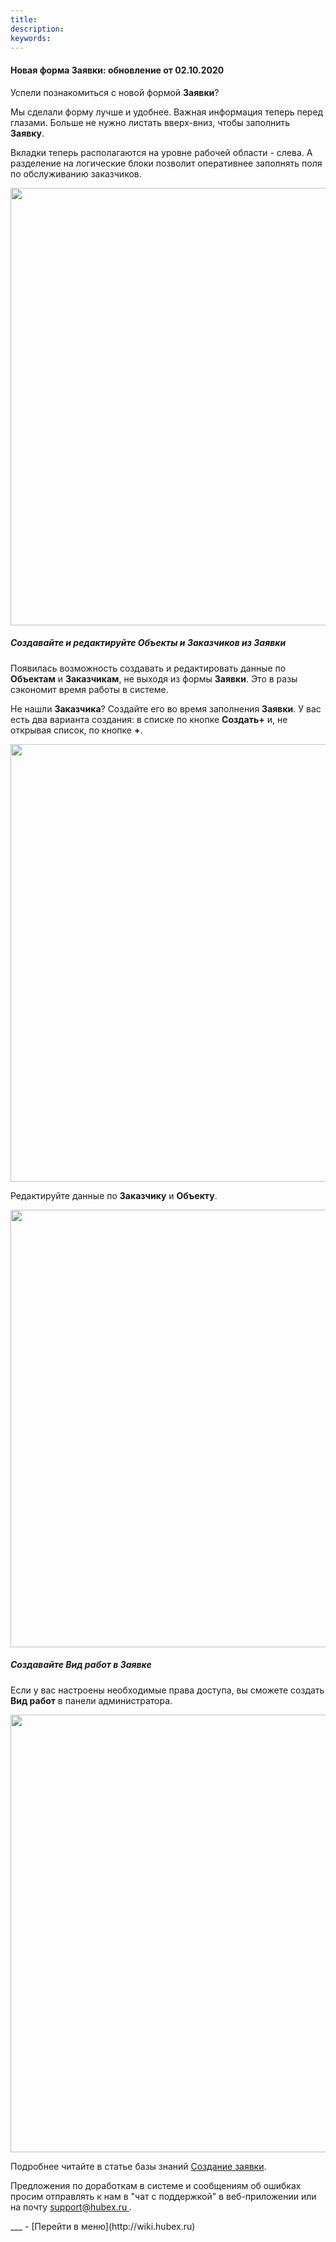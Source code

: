 ```yaml
---
title: 
description: 
keywords: 
---
```


#### Новая форма Заявки: обновление от 02.10.2020
<html>
<meta charset="utf-8">

</html>
<body>
<p>Успели познакомиться с новой формой <strong>Заявки</strong>? </p>
<p>Мы сделали форму лучше и удобнее. Важная информация теперь перед глазами. Больше не нужно листать вверх-вниз, чтобы заполнить <strong>Заявку</strong>.</p>
<p>Вкладки теперь располагаются на уровне рабочей области - слева. А разделение на логические блоки позволит оперативнее заполнять поля по обслуживанию заказчиков.</p>
<p><span style="font-weight: @ArticleID00;"><img style="display: block; margin-left: auto; margin-right: auto;" src="https://content.screencast.com/users/echinaek.val/folders/Capture/media/8eee36a4-6728-4d01-87a3-c308793cf89f/LWR_Recording.png" alt="" width="700" height="auto" /></span></p>
<h5>Создавайте и редактируйте Объекты и Заказчиков из Заявки</h5>
<p>Появилась возможность создавать и редактировать данные по <strong>Объектам</strong> и <strong>Заказчикам</strong>, не выходя из формы <strong>Заявки</strong>. Это в разы сэкономит время работы в системе.&nbsp;</p>
<p>Не нашли <strong>Заказчика</strong>? Создайте его во время заполнения <strong>Заявки</strong>. У вас есть два варианта создания: в списке по кнопке <strong>Создать+</strong> и, не открывая список, по кнопке <strong>+</strong>.</p>
<p><span style="font-weight: @ArticleID00;"><img style="display: block; margin-left: auto; margin-right: auto;" src="https://recordit.co/OxrvETYTy0.gif" alt="" width="700" height="auto" /></span></p>
<p>Редактируйте данные по <strong>Заказчику</strong> и <strong>Объекту</strong>.</p>
<p><span style="font-weight: @ArticleID00;"><img style="display: block; margin-left: auto; margin-right: auto;" src="https://recordit.co/F5Pp1xDe2w.gif" alt="" width="700" height="auto" /></span></p>
<h5>Создавайте Вид работ в Заявке</h5>
<p>Если у вас настроены необходимые права доступа, вы сможете создать <strong>Вид работ</strong> в панели администратора.</p>
<p><span style="font-weight: @ArticleID00;"><img style="display: block; margin-left: auto; margin-right: auto;" src="https://recordit.co/KAneEOB0qk.gif" alt="" width="700" height="auto" /></span></p>


<p>Подробнее читайте в статье базы знаний <a href="https://wiki.hubex.ru/docs/FAQ/RU/user/CreatingTicket.html">Создание заявки</a>.</p>

<p>Предложения по доработкам в системе и сообщениям об ошибках просим отправлять к нам в "чат с поддержкой" в веб-приложении или на почту <a href="mailto:support@hubex.ru" target="_blank" rel="noopener"> support@hubex.ru </a>.</p>

</body>
___
- [Перейти в меню](http://wiki.hubex.ru)
